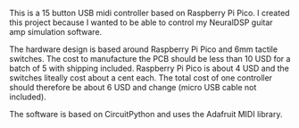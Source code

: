 This is a 15 button USB midi controller based on Raspberry Pi Pico. I created this project because I wanted to be able to control my NeuralDSP guitar amp simulation software. 

The hardware design is based around Raspberry Pi Pico and 6mm tactile switches. The cost to manufacture the PCB should be less than 10 USD for a batch of 5 with shipping included. Raspberry Pi Pico is about 4 USD and the switches liteally cost about a cent each. The total cost of one controller should therefore be about 6 USD and change (micro USB cable not included). 

The software is based on CircuitPython and uses the Adafruit MIDI library.
